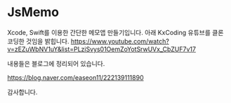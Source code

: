 # JsMemo

Xcode, Swift를 이용한 간단한 메모앱 만들기입니다.
아래 KxCoding 유튜브를 클론 코딩한 것임을 밝힙니다.
https://www.youtube.com/watch?v=zEZuWbNV1uY&list=PLziSvys01OemZoYotSrwUVx_CbZUF7v17

내용들은 블로그에 정리되어 있습니다.

https://blog.naver.com/easeon11/222139111890

감사합니다.
